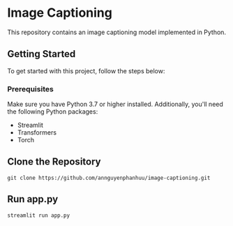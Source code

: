 # Image Captioning

This repository contains an image captioning model implemented in Python.

## Getting Started

To get started with this project, follow the steps below:

### Prerequisites

Make sure you have Python 3.7 or higher installed. Additionally, you'll need the following Python packages:

- Streamlit
- Transformers
- Torch

## Clone the Repository
```
git clone https://github.com/annguyenphanhuu/image-captioning.git
```
## Run app.py
```
streamlit run app.py
```
